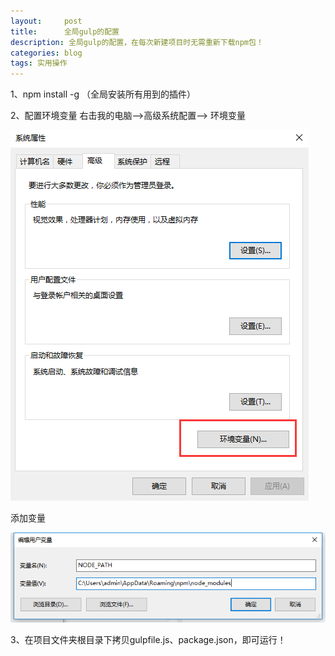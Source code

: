 ```yaml
---
layout:     post
title:      全局gulp的配置
description: 全局gulp的配置，在每次新建项目时无需重新下载npm包！
categories: blog
tags: 实用操作
---
```


1、npm install -g （全局安装所有用到的插件）

2、配置环境变量
右击我的电脑-->高级系统配置--> 环境变量

![img](/images/blog/global-gulp.png)

添加变量

![img](/images/blog/global-gulp2.png)

3、在项目文件夹根目录下拷贝gulpfile.js、package.json，即可运行！







